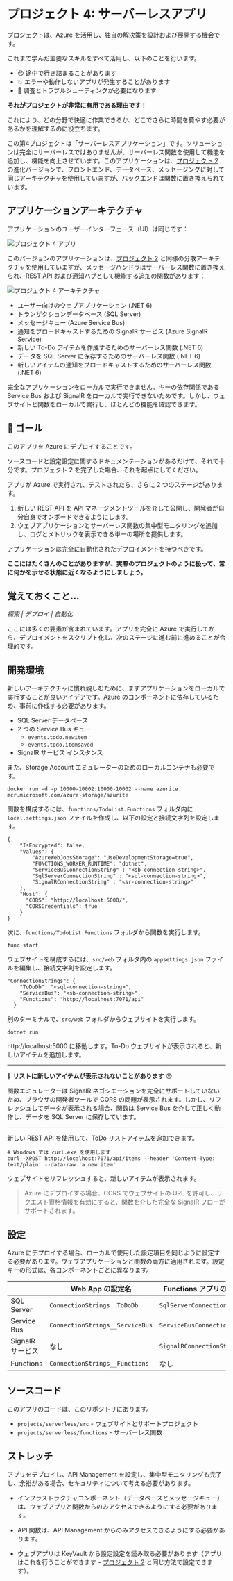 # プロジェクト 4: サーバーレスアプリ

プロジェクトは、Azure を活用し、独自の解決策を設計および展開する機会です。

これまで学んだ主要なスキルをすべて活用し、以下のことを行います。

- 😣 途中で行き詰まることがあります
- 💥 エラーや動作しないアプリが発生することがあります
- 📑 調査とトラブルシューティングが必要になります

**それがプロジェクトが非常に有用である理由です！**

これにより、どの分野で快適に作業できるか、どこでさらに時間を費やす必要があるかを理解するのに役立ちます。

この第4プロジェクトは「サーバーレスアプリケーション」です。ソリューションは完全にサーバーレスではありませんが、サーバーレス関数を使用して機能を追加し、機能を向上させています。このアプリケーションは、[プロジェクト 2](/projects/distributed/README.md) の進化バージョンで、フロントエンド、データベース、メッセージングに対して同じアーキテクチャを使用していますが、バックエンドは関数に置き換えられています。

## アプリケーションアーキテクチャ

アプリケーションのユーザーインターフェース（UI）は同じです：

![プロジェクト 4 アプリ](/img/project-1-app.png)

このバージョンのアプリケーションは、[プロジェクト 2](/projects/distributed/README_jp.md) と同様の分散アーキテクチャを使用していますが、メッセージハンドラはサーバーレス関数に置き換えられ、REST API および通知ハブとして機能する追加の関数があります：

![プロジェクト 4 アーキテクチャ](/img/project-4-arch.png)

- ユーザー向けのウェブアプリケーション (.NET 6)
- トランザクションデータベース (SQL Server)
- メッセージキュー (Azure Service Bus)
- 通知をブロードキャストするための SignalR サービス (Azure SignalR Service)
- 新しい To-Do アイテムを作成するためのサーバーレス関数 (.NET 6)
- データを SQL Server に保存するためのサーバーレス関数 (.NET 6)
- 新しいアイテムの通知をブロードキャストするためのサーバーレス関数 (.NET 6)

完全なアプリケーションをローカルで実行できません。キーの依存関係である Service Bus および SignalR をローカルで実行できないためです。しかし、ウェブサイトと関数をローカルで実行し、ほとんどの機能を確認できます。

## 🥅 ゴール

このアプリを Azure にデプロイすることです。

ソースコードと設定設定に関するドキュメンテーションがあるだけで、それで十分です。プロジェクト 2 を完了した場合、それを起点にしてください。

アプリが Azure で実行され、テストされたら、さらに 2 つのステージがあります。

1. 新しい REST API を API マネージメントツールを介して公開し、開発者が自分自身でオンボードできるようにします。
2. ウェブアプリケーションとサーバーレス関数の集中型モニタリングを追加し、ログとメトリックを表示できる単一の場所を提供します。

アプリケーションは完全に自動化されたデプロイメントを持つべきです。

**ここにはたくさんのことがありますが、実際のプロジェクトのように扱って、常に何かを示せる状態に近くなるようにしましょう。**

## 覚えておくこと...

_探索 | デプロイ | 自動化_

ここには多くの要素が含まれています。アプリを完全に Azure で実行してから、デプロイメントをスクリプト化し、次のステージに進む前に進めることが合理的です。

## 開発環境

新しいアーキテクチャに慣れ親しむために、まずアプリケーションをローカルで実行することが良いアイデアです。Azure のコンポーネントに依存しているため、事前に作成する必要があります。

- SQL Server データベース
- 2 つの Service Bus キュー
    - `events.todo.newitem`
    - `events.todo.itemsaved`
- SignalR サービス インスタンス

また、Storage Account エミュレーターのためのローカルコンテナも必要です。



```
docker run -d -p 10000-10002:10000-10002 --name azurite mcr.microsoft.com/azure-storage/azurite
```


関数を構成するには、`functions/TodoList.Functions` フォルダ内に `local.settings.json` ファイルを作成し、以下の設定と接続文字列を設定します。


```
{
    "IsEncrypted": false,
    "Values": {
        "AzureWebJobsStorage": "UseDevelopmentStorage=true",
        "FUNCTIONS_WORKER_RUNTIME": "dotnet",
        "ServiceBusConnectionString" : "<sb-connection-string>",
        "SqlServerConnectionString" : "<sql-connection-string>",
        "SignalRConnectionString" : "<sr-connection-string>"
    },
    "Host": {
      "CORS": "http://localhost:5000/",
      "CORSCredentials": true
    }
}
```


次に、`functions/TodoList.Functions` フォルダから関数を実行します。


```
func start
```


ウェブサイトを構成するには、`src/web` フォルダ内の `appsettings.json` ファイルを編集し、接続文字列を設定します。


```
"ConnectionStrings": {    
    "ToDoDb": "<sql-connection-string>",
    "ServiceBus": "<sb-connection-string>",
    "Functions": "http://localhost:7071/api"
  }
```


別のターミナルで、`src/web` フォルダからウェブサイトを実行します。


```
dotnet run
```


http://localhost:5000 に移動します。To-Do ウェブサイトが表示されると、新しいアイテムを追加します。

---
🤔 **リストに新しいアイテムが表示されないことがあります** 😟

関数エミュレーターは SignalR ネゴシエーションを完全にサポートしていないため、ブラウザの開発者ツールで CORS の問題が表示されます。しかし、リフレッシュしてデータが表示される場合、関数は Service Bus を介して正しく動作し、データを SQL Server に保存しています。

---

新しい REST API を使用して、ToDo リストアイテムを追加できます。



```
# Windows では curl.exe を使用します
curl -XPOST http://localhost:7071/api/items --header 'Content-Type: text/plain' --data-raw 'a new item'
```


ウェブサイトをリフレッシュすると、新しいアイテムが表示されます。

> Azure にデプロイする場合、CORS でウェブサイトの URL を許可し、リクエスト資格情報を有効にすると、関数を介した完全な SignalR フローがサポートされます。

## 設定

Azure にデプロイする場合、ローカルで使用した設定項目を同じように設定する必要があります。ウェブアプリケーションと関数の両方に適用されます。設定キーの形式は、各コンポーネントごとに異なります。

|| Web App の設定名 | Functions アプリの設定名 | 
|-|-|-|
|SQL Server | `ConnectionStrings__ToDoDb` | `SqlServerConnectionString`|
|Service Bus | `ConnectionStrings__ServiceBus` | `ServiceBusConnectionString`|
|SignalR サービス| なし | `SignalRConnectionString`|
|Functions| `ConnectionStrings__Functions` | なし |

## ソースコード

このアプリのコードは、このリポジトリにあります。

- `projects/serverless/src` - ウェブサイトとサポートプロジェクト
- `projects/serverless/functions` - サーバーレス関数

## ストレッチ

アプリをデプロイし、API Management を設定し、集中型モニタリングも完了し、余裕がある場合、セキュリティについて考える必要があります。

- インフラストラクチャコンポーネント（データベースとメッセージキュー）は、ウェブアプリと関数からのみアクセスできるようにする必要があります。

- API 関数は、API Management からのみアクセスできるようにする必要があります。

- ウェブアプリは KeyVault から設定設定を読み取る必要があります（アプリはこれを行うことができます - [プロジェクト 2](/projects/distributed/README_jp.md) と同じ方法で設定できます）。
